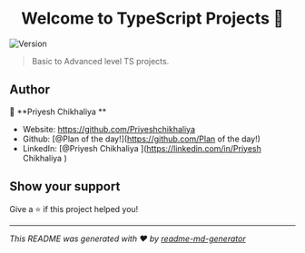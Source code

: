 <h1 align="center">Welcome to TypeScript Projects  👋</h1>
<p>
  <img alt="Version" src="https://img.shields.io/badge/version-0.0.0-blue.svg?cacheSeconds=2592000" />
</p>

> Basic to Advanced level TS projects.

## Author

👤 **Priyesh Chikhaliya **

* Website: https://github.com/Priyeshchikhaliya
* Github: [@Plan of the day!](https://github.com/Plan of the day!)
* LinkedIn: [@Priyesh Chikhaliya ](https://linkedin.com/in/Priyesh Chikhaliya )

## Show your support

Give a ⭐️ if this project helped you!

***
_This README was generated with ❤️ by [readme-md-generator](https://github.com/kefranabg/readme-md-generator)_